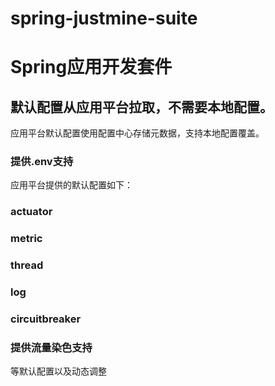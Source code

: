 # spring-justmine-suite


# Spring应用开发套件
## 默认配置从应用平台拉取，不需要本地配置。
应用平台默认配置使用配置中心存储元数据，支持本地配置覆盖。
### 提供.env支持
应用平台提供的默认配置如下：
### actuator
### metric
### thread
### log
### circuitbreaker
### 提供流量染色支持
等默认配置以及动态调整
